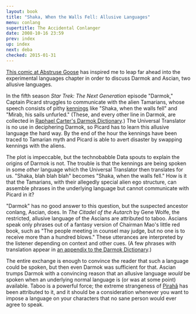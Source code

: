 ```yaml
---
layout: book
title: "Shaka, When the Walls Fell: Allusive Languages"
menu: conlang
supertitle: The Accidental Conlanger
date: 2008-10-16 23:59
prev: index
up: index
next: deba
checked: 2015-01-31
---
```

[This comic at Abstruse Goose](http://abstrusegoose.com/68) has inspired me to leap far ahead into the experimental languages chapter in order to discuss Darmok and Ascian, two allusive languages.  

In the fifth season *Star Trek:  The Next Generation* episode "Darmok," Captain Picard struggles to communicate with the alien Tamarians, whose speech consists of pithy [kennings](http://en.wikipedia.org/wiki/Kenning) like "Shaka, when the walls fell" and "Mirab, his sails unfurled."  (These, and every other line in Darmok, are collected in [Raphael Carter's Darmok Dictionary](https://web.archive.org/web/20090426010545/http://rec.horus.at/trek/lists/darmok.html).)  The Universal Translator is no use in deciphering Darmok, so Picard has to learn this allusive language the hard way.  By the end of the hour the kennings have been traced to Tamarian myth and Picard is able to avert disaster by swapping kennings with the aliens.

The plot is impeccable, but the technobabble Data spouts to explain the origins of Darmok is not.  The trouble is that the kennings are being spoken in some *other* language which the Universal Translator then translates for us.  "Shaka, blah blah blah" becomes "Shaka, when the walls fell."  How is it that the Tamarians, with their allegedly special alien ego structure, can assemble phrases in the underlying language but cannot communicate with Picard in it?

"Darmok" has no good answer to this question, but the suspected ancestor conlang, Ascian, does.  In *The Citadel of the Autarch* by Gene Wolfe, the restricted, allusive language of the Ascians are attributed to taboo.  Ascians speak only phrases out of a fantasy version of Chairman Mao's little red book, such as "The people meeting in counsel may judge, but no one is to receive more than a hundred blows."  These utterances are interpreted by the listener depending on context and other cues.  (A few phrases with translation appear in [an appendix to the Darmok Dictionary](https://web.archive.org/web/20090426010545/http://rec.horus.at/trek/lists/darmok.html#app2).)

The entire exchange is enough to convince the reader that such a language could be spoken, but then even Darmok was sufficient for that.  Ascian trumps Darmok with a convincing reason that an allusive language *would* be spoken when an underlying normal language is (or was at some point) available.  Taboo is a powerful force; the extreme strangeness of [Pirahã](http://www.mcdemarco.net/node/441) has been attributed to it, and it should be a consideration whenever you want to impose a language on your characters that no sane person would ever agree to speak.
